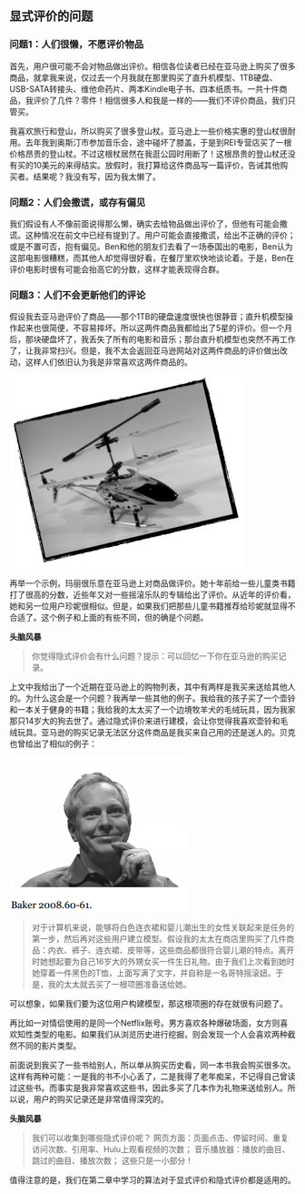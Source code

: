 ## 显式评价的问题

### 问题1：人们很懒，不愿评价物品

首先，用户很可能不会对物品做出评价。相信各位读者已经在亚马逊上购买了很多商品，就拿我来说，仅过去一个月我就在那里购买了直升机模型、1TB硬盘、USB-SATA转接头、维他命药片、两本Kindle电子书、四本纸质书。一共十件商品，我评价了几件？零件！相信很多人和我是一样的——我们不评价商品，我们只管买。

我喜欢旅行和登山，所以购买了很多登山杖。亚马逊上一些价格实惠的登山杖很耐用。去年我到奥斯汀市参加音乐会，途中碰坏了膝盖，于是到REI专营店买了一根价格昂贵的登山杖。不过这根杖居然在我逛公园时用断了！这根昂贵的登山杖还没有买的10美元的来得结实。放假时，我打算给这件商品写一篇评价，告诫其他购买者。结果呢？我没有写，因为我太懒了。

### 问题2：人们会撒谎，或存有偏见

我们假设有人不像前面说得那么懒，确实去给物品做出评价了，但他有可能会撒谎。这种情况在前文中已经有提到了。用户可能会直接撒谎，给出不正确的评价；或是不置可否，抱有偏见。Ben和他的朋友们去看了一场泰国出的电影，Ben认为这部电影很糟糕，而其他人却觉得很好看，在餐厅里欢快地谈论着。于是，Ben在评价电影时很有可能会抬高它的分数，这样才能表现得合群。

### 问题3：人们不会更新他们的评论

假设我去亚马逊评价了商品——那个1TB的硬盘速度很快也很静音；直升机模型操作起来也很简便，不容易摔坏。所以这两件商品我都给出了5星的评价。但一个月后，那块硬盘坏了，我丢失了所有的电影和音乐；那台直升机模型也突然不再工作了，让我非常扫兴。但是，我不太会返回亚马逊网站对这两件商品的评价做出改动，这样人们依旧认为我是非常喜欢这两件商品的。

![](../img/chapter-3/chapter-3-10.png)

再举一个示例，玛丽很乐意在亚马逊上对商品做评价。她十年前给一些儿童类书籍打了很高的分数，近些年又对一些摇滚乐队的专辑给出了评价。从近年的评价看，她和另一位用户珍妮很相似。但是，如果我们把那些儿童书籍推荐给珍妮就显得不合适了。这个例子和上面的有些不同，但的确是个问题。

**头脑风暴**

> 你觉得隐式评价会有什么问题？提示：可以回忆一下你在亚马逊的购买记录。

上文中我给出了一个近期在亚马逊上的购物列表，其中有两样是我买来送给其他人的。为什么这会是一个问题？我再举一些其他的例子。我给我的孩子买了一个壶铃和一本关于健身的书籍；我给我的太太买了一个边境牧羊犬的毛绒玩具，因为我家那只14岁大的狗去世了。通过隐式评价来进行建模，会让你觉得我喜欢壶铃和毛绒玩具。亚马逊的购买记录无法区分这件商品是我买来自己用的还是送人的。贝克也曾给出了相似的例子：

![](../img/chapter-3/chapter-3-11.png)

> 对于计算机来说，能够将白色连衣裙和婴儿潮出生的女性关联起来是任务的第一步，然后再对这些用户建立模型。假设我的太太在商店里购买了几件商品：内衣、裤子、连衣裙、皮带等，这些商品都很符合婴儿潮的特点。离开时她想起要为自己16岁大的外甥女买一件生日礼物。由于我们上次看到她时她穿着一件黑色的T恤，上面写满了文字，并自称是一名哥特摇滚妞。于是，我的太太就去买了一根项圈准备送给她。

可以想象，如果我们要为这位用户构建模型，那这根项圈的存在就很有问题了。

再比如一对情侣使用的是同一个Netflix账号。男方喜欢各种爆破场面，女方则喜欢知性类型的电影。如果我们从浏览历史进行挖掘，则会发现一个人会喜欢两种截然不同的影片类型。

前面说到我买了一些书给别人，所以单从购买历史看，同一本书我会购买很多次。这样有两种可能：一是我的书不小心丢了，二是我得了老年痴呆，不记得自己曾读过这些书。而事实是我非常喜欢这些书，因此多买了几本作为礼物来送给别人。所以说，用户的购买记录还是非常值得深究的。

**头脑风暴**

> 我们可以收集到哪些隐式评价呢？
> 网页方面：页面点击、停留时间、重复访问次数、引用率、Hulu上观看视频的次数；
> 音乐播放器：播放的曲目、跳过的曲目、播放次数；
> 这些只是一小部分！

值得注意的是，我们在第二章中学习的算法对于显式评价和隐式评价都是适用的。

